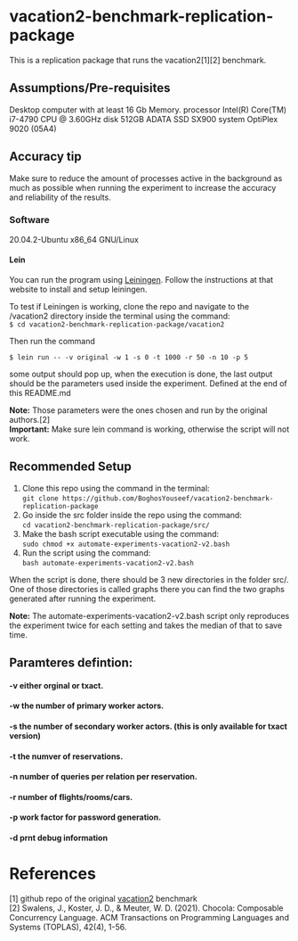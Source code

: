 # vacation2-benchmark-replication-package
This is a replication package that runs the vacation2[1][2] benchmark. 

## Assumptions/Pre-requisites
Desktop computer with at least 16 Gb Memory.
processor      Intel(R) Core(TM) i7-4790 CPU @ 3.60GHz
disk           512GB ADATA SSD SX900
system         OptiPlex 9020 (05A4)

## Accuracy tip
Make sure to reduce the amount of processes active in the background as much as possible when running the experiment to increase the accuracy and reliability of the results.

### Software
20.04.2-Ubuntu
x86_64 GNU/Linux

#### Lein
You can run the program using [Leiningen](https://leiningen.org/). Follow the instructions at that website to install and setup leiningen.

To test if Leiningen is working, clone the repo and navigate to the /vacation2 directory inside the terminal using the command:<br />
`$ cd vacation2-benchmark-replication-package/vacation2`

Then run the command

`$ lein run -- -v original -w 1 -s 0 -t 1000 -r 50 -n 10 -p 5`

some output should pop up, when the execution is done, the last output should be the parameters used inside the experiment. Defined at the end of this README.md

**Note:** Those parameters were the ones chosen and run by the original authors.[2]<br />
**Important:** Make sure lein command is working, otherwise the script will not work.


## Recommended Setup

1. Clone this repo using the command in the terminal:<br /> `git clone https://github.com/BoghosYouseef/vacation2-benchmark-replication-package`
2. Go inside the src folder inside the repo using the command:<br /> `cd vacation2-benchmark-replication-package/src/`
3. Make the bash script executable using the command:<br /> `sudo chmod +x automate-experiments-vacation2-v2.bash`
4. Run the script using the command:<br /> `bash automate-experiments-vacation2-v2.bash`

When the script is done, there should be 3 new directories in the folder src/. One of those directories is called graphs
there you can find the two graphs generated after running the experiment.

**Note:** The automate-experiments-vacation2-v2.bash script only reproduces the experiment twice for each setting and takes the median of that to save time.



## Paramteres defintion:

#### -v either orginal or txact.
#### -w the number of primary worker actors.
#### -s the number of secondary worker actors. (this is only available for txact version)
#### -t the numver of reservations.
#### -n number of queries per relation per reservation.
#### -r number of flights/rooms/cars.
#### -p work factor for password generation.
#### -d prnt debug information

# References
[1] github repo of the original [vacation2](https://github.com/jswalens/vacation2) benchmark <br />
[2] Swalens, J., Koster, J. D., & Meuter, W. D. (2021). Chocola: Composable Concurrency Language. ACM Transactions on Programming Languages and Systems (TOPLAS), 42(4), 1-56.
